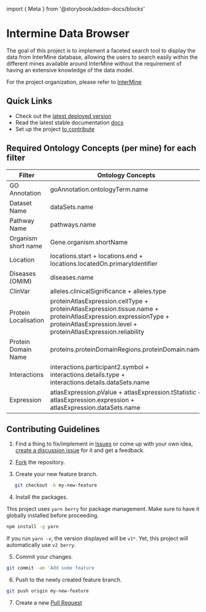 import { Meta } from '@storybook/addon-docs/blocks'

<Meta title="Docs/Intro" />

# Intermine Data Browser

The goal of this project is to implement a faceted search tool to display the data from InterMine
database, allowing the users to search easily within the different mines available around InterMine
without the requirement of having an extensive knowledge of the data model.

For the project organization, please refer to [InterMine](https://github.com/intermine)

## Quick Links

- Check out the [latest deployed version](https://intermine-data-browser.netlify.app/)
- Read the latest stable documentation [docs](https://intermine-data-browser.netlify.app/docs)
- Set up the project [to contribute](#contributing-guidelines)

## Required Ontology Concepts (per mine) for each filter

| Filter               | Ontology Concepts                                                                                                                                                                |
| -------------------- | -------------------------------------------------------------------------------------------------------------------------------------------------------------------------------- |
| GO Annotation        | goAnnotation.ontologyTerm.name                                                                                                                                                   |
| Dataset Name         | dataSets.name                                                                                                                                                                    |
| Pathway Name         | pathways.name                                                                                                                                                                    |
| Organism short name  | Gene.organism.shortName                                                                                                                                                          |
| Location             | locations.start + locations.end + locations.locatedOn.primaryIdentifier                                                                                                          |
| Diseases (OMIM)      | diseases.name                                                                                                                                                                    |
| ClinVar              | alleles.clinicalSignificance + alleles.type                                                                                                                                      |
| Protein Localisation | proteinAtlasExpression.cellType + proteinAtlasExpression.tissue.name + proteinAtlasExpression.expressionType + proteinAtlasExpression.level + proteinAtlasExpression.reliability |
| Protein Domain Name  | proteins.proteinDomainRegions.proteinDomain.name                                                                                                                                 |
| Interactions         | interactions.participant2.symbol + interactions.details.type + interactions.details.dataSets.name                                                                                |
| Expression           | atlasExpression.pValue + atlasExpression.tStatistic + atlasExpression.expression + atlasExpression.dataSets.name                                                                 |

## Contributing Guidelines

1. Find a thing to fix/implement in [Issues](https://github.com/JM-Mendez/InterMine-Data-Browser-Tool/issues?direction=desc&sort=created&state=open)
   or come up with your own idea, [create a discussion issue](https://github.com/JM-Mendez/InterMine-Data-Browser-Tool/issues/new) for it and get a feedback.

2. [Fork](https://help.github.com/articles/fork-a-repo) the repository.

3. Create your new feature branch.

```bash
   git checkout -b my-new-feature
```

4. Install the packages.

This project uses `yarn berry` for package management. Make sure to have it globally installed before proceeding.

```bash
npm install -g yarn
```

If you run `yarn -v`, the version displayed will be `v1*`. Yet, this project will automatically use `v2 berry`.

5. Commit your changes.

```bash
git commit -am 'Add some feature
```

6. Push to the newly created feature branch.

```bash
git push origin my-new-feature
```

7. Create a new [Pull Request](https://help.github.com/articles/using-pull-requests)
